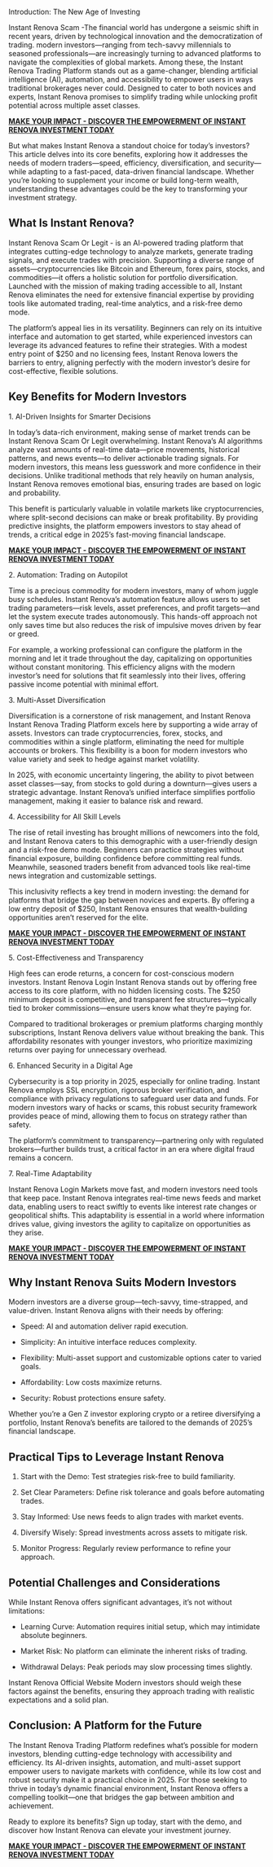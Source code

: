 Introduction: The New Age of Investing</strong></p>
<p dir="ltr">Instant Renova Scam -The financial world has undergone a seismic shift in recent years, driven by technological innovation and the democratization of trading. modern investors—ranging from tech-savvy millennials to seasoned professionals—are increasingly turning to advanced platforms to navigate the complexities of global markets. Among these, the Instant Renova Trading Platform stands out as a game-changer, blending artificial intelligence (AI), automation, and accessibility to empower users in ways traditional brokerages never could. Designed to cater to both novices and experts, Instant Renova promises to simplify trading while unlocking profit potential across multiple asset classes.</p>
<p dir="ltr"><a href="https://mydealsjunction.info/get-instantrenova"><strong>MAKE YOUR IMPACT - DISCOVER THE EMPOWERMENT OF INSTANT RENOVA INVESTMENT TODAY</strong></a></p>
<p dir="ltr">But what makes Instant Renova a standout choice for today’s investors? This article delves into its core benefits, exploring how it addresses the needs of modern traders—speed, efficiency, diversification, and security—while adapting to a fast-paced, data-driven financial landscape. Whether you’re looking to supplement your income or build long-term wealth, understanding these advantages could be the key to transforming your investment strategy.</p>

<h2 dir="ltr"><strong>What Is Instant Renova?</strong></h2>
<p dir="ltr">Instant Renova Scam Or Legit - is an AI-powered trading platform that integrates cutting-edge technology to analyze markets, generate trading signals, and execute trades with precision. Supporting a diverse range of assets—cryptocurrencies like Bitcoin and Ethereum, forex pairs, stocks, and commodities—it offers a holistic solution for portfolio diversification. Launched with the mission of making trading accessible to all, Instant Renova eliminates the need for extensive financial expertise by providing tools like automated trading, real-time analytics, and a risk-free demo mode.</p>
<p dir="ltr">The platform’s appeal lies in its versatility. Beginners can rely on its intuitive interface and automation to get started, while experienced investors can leverage its advanced features to refine their strategies. With a modest entry point of $250 and no licensing fees, Instant Renova lowers the barriers to entry, aligning perfectly with the modern investor’s desire for cost-effective, flexible solutions.</p>

<h2 dir="ltr"><strong>Key Benefits for Modern Investors</strong></h2>
<p dir="ltr">1. AI-Driven Insights for Smarter Decisions</p>
<p dir="ltr">In today’s data-rich environment, making sense of market trends can be Instant Renova Scam Or Legit overwhelming. Instant Renova’s AI algorithms analyze vast amounts of real-time data—price movements, historical patterns, and news events—to deliver actionable trading signals. For modern investors, this means less guesswork and more confidence in their decisions. Unlike traditional methods that rely heavily on human analysis, Instant Renova removes emotional bias, ensuring trades are based on logic and probability.</p>
<p dir="ltr">This benefit is particularly valuable in volatile markets like cryptocurrencies, where split-second decisions can make or break profitability. By providing predictive insights, the platform empowers investors to stay ahead of trends, a critical edge in 2025’s fast-moving financial landscape.</p>
<p dir="ltr"><a href="https://mydealsjunction.info/get-instantrenova"><strong>MAKE YOUR IMPACT - DISCOVER THE EMPOWERMENT OF INSTANT RENOVA INVESTMENT TODAY</strong></a></p>
<p dir="ltr">2. Automation: Trading on Autopilot</p>
<p dir="ltr">Time is a precious commodity for modern investors, many of whom juggle busy schedules. Instant Renova’s automation feature allows users to set trading parameters—risk levels, asset preferences, and profit targets—and let the system execute trades autonomously. This hands-off approach not only saves time but also reduces the risk of impulsive moves driven by fear or greed.</p>
<p dir="ltr">For example, a working professional can configure the platform in the morning and let it trade throughout the day, capitalizing on opportunities without constant monitoring. This efficiency aligns with the modern investor’s need for solutions that fit seamlessly into their lives, offering passive income potential with minimal effort.</p>
<p dir="ltr">3. Multi-Asset Diversification</p>
<p dir="ltr">Diversification is a cornerstone of risk management, and Instant Renova Instant Renova Trading Platform excels here by supporting a wide array of assets. Investors can trade cryptocurrencies, forex, stocks, and commodities within a single platform, eliminating the need for multiple accounts or brokers. This flexibility is a boon for modern investors who value variety and seek to hedge against market volatility.</p>
<p dir="ltr">In 2025, with economic uncertainty lingering, the ability to pivot between asset classes—say, from stocks to gold during a downturn—gives users a strategic advantage. Instant Renova’s unified interface simplifies portfolio management, making it easier to balance risk and reward.</p>
<p dir="ltr">4. Accessibility for All Skill Levels</p>
<p dir="ltr">The rise of retail investing has brought millions of newcomers into the fold, and Instant Renova caters to this demographic with a user-friendly design and a risk-free demo mode. Beginners can practice strategies without financial exposure, building confidence before committing real funds. Meanwhile, seasoned traders benefit from advanced tools like real-time news integration and customizable settings.</p>
<p dir="ltr">This inclusivity reflects a key trend in modern investing: the demand for platforms that bridge the gap between novices and experts. By offering a low entry deposit of $250, Instant Renova ensures that wealth-building opportunities aren’t reserved for the elite.</p>
<p dir="ltr"><a href="https://mydealsjunction.info/get-instantrenova"><strong>MAKE YOUR IMPACT - DISCOVER THE EMPOWERMENT OF INSTANT RENOVA INVESTMENT TODAY</strong></a></p>
<p dir="ltr">5. Cost-Effectiveness and Transparency</p>
<p dir="ltr">High fees can erode returns, a concern for cost-conscious modern investors. Instant Renova Login Instant Renova stands out by offering free access to its core platform, with no hidden licensing costs. The $250 minimum deposit is competitive, and transparent fee structures—typically tied to broker commissions—ensure users know what they’re paying for.</p>
<p dir="ltr">Compared to traditional brokerages or premium platforms charging monthly subscriptions, Instant Renova delivers value without breaking the bank. This affordability resonates with younger investors, who prioritize maximizing returns over paying for unnecessary overhead.</p>
<p dir="ltr">6. Enhanced Security in a Digital Age</p>
<p dir="ltr">Cybersecurity is a top priority in 2025, especially for online trading. Instant Renova employs SSL encryption, rigorous broker verification, and compliance with privacy regulations to safeguard user data and funds. For modern investors wary of hacks or scams, this robust security framework provides peace of mind, allowing them to focus on strategy rather than safety.</p>
<p dir="ltr">The platform’s commitment to transparency—partnering only with regulated brokers—further builds trust, a critical factor in an era where digital fraud remains a concern.</p>
<p dir="ltr">7. Real-Time Adaptability</p>
<p dir="ltr">Instant Renova Login Markets move fast, and modern investors need tools that keep pace. Instant Renova integrates real-time news feeds and market data, enabling users to react swiftly to events like interest rate changes or geopolitical shifts. This adaptability is essential in a world where information drives value, giving investors the agility to capitalize on opportunities as they arise.</p>
<p dir="ltr"><a href="https://mydealsjunction.info/get-instantrenova"><strong>MAKE YOUR IMPACT - DISCOVER THE EMPOWERMENT OF INSTANT RENOVA INVESTMENT TODAY</strong></a></p>

<h2 dir="ltr"><strong>Why Instant Renova Suits Modern Investors</strong></h2>
<p dir="ltr">Modern investors are a diverse group—tech-savvy, time-strapped, and value-driven. Instant Renova aligns with their needs by offering:</p>

<ul>
 	<li dir="ltr">
<p dir="ltr" role="presentation">Speed: AI and automation deliver rapid execution.</p>
</li>
 	<li dir="ltr">
<p dir="ltr" role="presentation">Simplicity: An intuitive interface reduces complexity.</p>
</li>
 	<li dir="ltr">
<p dir="ltr" role="presentation">Flexibility: Multi-asset support and customizable options cater to varied goals.</p>
</li>
 	<li dir="ltr">
<p dir="ltr" role="presentation">Affordability: Low costs maximize returns.</p>
</li>
 	<li dir="ltr">
<p dir="ltr" role="presentation">Security: Robust protections ensure safety.</p>
</li>
</ul>
<p dir="ltr">Whether you’re a Gen Z investor exploring crypto or a retiree diversifying a portfolio, Instant Renova’s benefits are tailored to the demands of 2025’s financial landscape.</p>

<h2 dir="ltr"><strong>Practical Tips to Leverage Instant Renova</strong></h2>
<ol>
 	<li dir="ltr">
<p dir="ltr" role="presentation">Start with the Demo: Test strategies risk-free to build familiarity.</p>
</li>
 	<li dir="ltr">
<p dir="ltr" role="presentation">Set Clear Parameters: Define risk tolerance and goals before automating trades.</p>
</li>
 	<li dir="ltr">
<p dir="ltr" role="presentation">Stay Informed: Use news feeds to align trades with market events.</p>
</li>
 	<li dir="ltr">
<p dir="ltr" role="presentation">Diversify Wisely: Spread investments across assets to mitigate risk.</p>
</li>
 	<li dir="ltr">
<p dir="ltr" role="presentation">Monitor Progress: Regularly review performance to refine your approach.</p>
</li>
</ol>
<h2 dir="ltr"><strong>Potential Challenges and Considerations</strong></h2>
<p dir="ltr">While Instant Renova offers significant advantages, it’s not without limitations:</p>

<ul>
 	<li dir="ltr">
<p dir="ltr" role="presentation">Learning Curve: Automation requires initial setup, which may intimidate absolute beginners.</p>
</li>
 	<li dir="ltr">
<p dir="ltr" role="presentation">Market Risk: No platform can eliminate the inherent risks of trading.</p>
</li>
 	<li dir="ltr">
<p dir="ltr" role="presentation">Withdrawal Delays: Peak periods may slow processing times slightly.</p>
</li>
</ul>
<p dir="ltr">Instant Renova Official Website Modern investors should weigh these factors against the benefits, ensuring they approach trading with realistic expectations and a solid plan.</p>

<h2 dir="ltr"><strong>Conclusion: A Platform for the Future</strong></h2>
<p dir="ltr">The Instant Renova Trading Platform redefines what’s possible for modern investors, blending cutting-edge technology with accessibility and efficiency. Its AI-driven insights, automation, and multi-asset support empower users to navigate markets with confidence, while its low cost and robust security make it a practical choice in 2025. For those seeking to thrive in today’s dynamic financial environment, Instant Renova offers a compelling toolkit—one that bridges the gap between ambition and achievement.</p>
<p dir="ltr">Ready to explore its benefits? Sign up today, start with the demo, and discover how Instant Renova can elevate your investment journey.</p>
<p dir="ltr"><a href="https://mydealsjunction.info/get-instantrenova"><strong>MAKE YOUR IMPACT - DISCOVER THE EMPOWERMENT OF INSTANT RENOVA INVESTMENT TODAY
